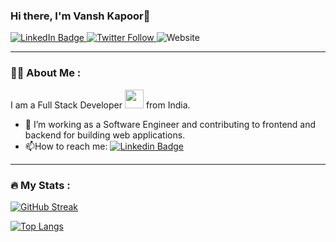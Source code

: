 ### Hi there, I'm Vansh Kapoor👋

<div id="badges">
  <a href="https://www.linkedin.com/in/vanshk">
    <img src="https://img.shields.io/badge/LinkedIn-blue?style=for-the-badge&logo=linkedin&logoColor=white" alt="LinkedIn Badge"/>
  </a>
  <a href="https://twitter.com/VanshhhK">
   <img alt="Twitter Follow" src="https://img.shields.io/twitter/follow/VanshhhK?color=blue&logo=twitter&style=for-the-badge">
  </a>
  <img alt="Website" src="https://img.shields.io/website?style=for-the-badge&up_message=VK&url=https%3A%2F%2Fvansh-kapoor.onrender.com">
</div>

---

### :man_technologist: About Me :

I am a Full Stack Developer <img src="https://media.giphy.com/media/WUlplcMpOCEmTGBtBW/giphy.gif" width="30"> from India.
- :telescope: I’m working as a Software Engineer and contributing to frontend and backend for building web applications.
- :mailbox:How to reach me: [![Linkedin Badge](https://img.shields.io/badge/-vansh-blue?style=flat&logo=Linkedin&logoColor=white)](https://www.linkedin.com/in/vanshk)
---

### :fire: My Stats :

[![GitHub Streak](http://github-readme-streak-stats.herokuapp.com?user=Vansh-k&theme=dark&background=000000)](https://git.io/streak-stats)

[![Top Langs](https://github-readme-stats.vercel.app/api/top-langs/?username=Vansh-k&layout=compact&theme=vision-friendly-dark)](https://github.com/anuraghazra/github-readme-stats)
